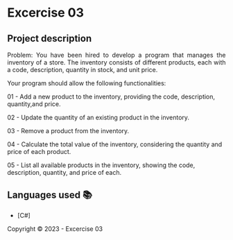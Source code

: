 ﻿<h1>Excercise 03</h1> 

## Project description

<p align="justify">
Problem:
You have been hired to develop a program that manages the inventory of a store. The inventory consists of different products, each with a code, description, quantity in stock, and unit price.

Your program should allow the following functionalities:

  01 - Add a new product to the inventory, providing the code, description, quantity,and price.
  
  02 - Update the quantity of an existing product in the inventory.
  
  03 - Remove a product from the inventory.
  
  04 - Calculate the total value of the inventory, considering the quantity and price of each product.
  
  05 - List all available products in the inventory, showing the code, description, quantity, and price of each.
</p>

## Languages used :books:

- [C#]

Copyright :copyright: 2023 - Excercise 03
